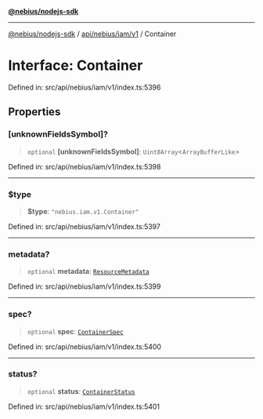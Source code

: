 [**@nebius/nodejs-sdk**](../../../../../README.md)

***

[@nebius/nodejs-sdk](../../../../../README.md) / [api/nebius/iam/v1](../README.md) / Container

# Interface: Container

Defined in: src/api/nebius/iam/v1/index.ts:5396

## Properties

### \[unknownFieldsSymbol\]?

> `optional` **\[unknownFieldsSymbol\]**: `Uint8Array`\<`ArrayBufferLike`\>

Defined in: src/api/nebius/iam/v1/index.ts:5398

***

### $type

> **$type**: `"nebius.iam.v1.Container"`

Defined in: src/api/nebius/iam/v1/index.ts:5397

***

### metadata?

> `optional` **metadata**: [`ResourceMetadata`](../../../common/v1/interfaces/ResourceMetadata.md)

Defined in: src/api/nebius/iam/v1/index.ts:5399

***

### spec?

> `optional` **spec**: [`ContainerSpec`](ContainerSpec.md)

Defined in: src/api/nebius/iam/v1/index.ts:5400

***

### status?

> `optional` **status**: [`ContainerStatus`](ContainerStatus.md)

Defined in: src/api/nebius/iam/v1/index.ts:5401
